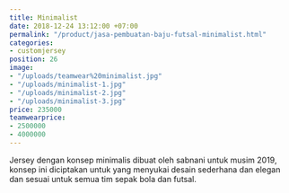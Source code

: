 ```yaml
---
title: Minimalist
date: 2018-12-24 13:12:00 +07:00
permalink: "/product/jasa-pembuatan-baju-futsal-minimalist.html"
categories:
- customjersey
position: 26
image:
- "/uploads/teamwear%20minimalist.jpg"
- "/uploads/minimalist-1.jpg"
- "/uploads/minimalist-2.jpg"
- "/uploads/minimalist-3.jpg"
price: 235000
teamwearprice:
- 2500000
- 4000000
---
```


Jersey dengan konsep minimalis dibuat oleh sabnani untuk  musim 2019, konsep ini diciptakan untuk yang menyukai desain sederhana dan elegan dan sesuai untuk semua tim sepak bola dan futsal.



